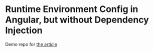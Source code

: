 # Runtime Environment Config in Angular, but without Dependency Injection

Demo repo for [the article](https://dev.to/bwca/runtime-environment-config-in-angular-but-without-dependency-injection-kno)
